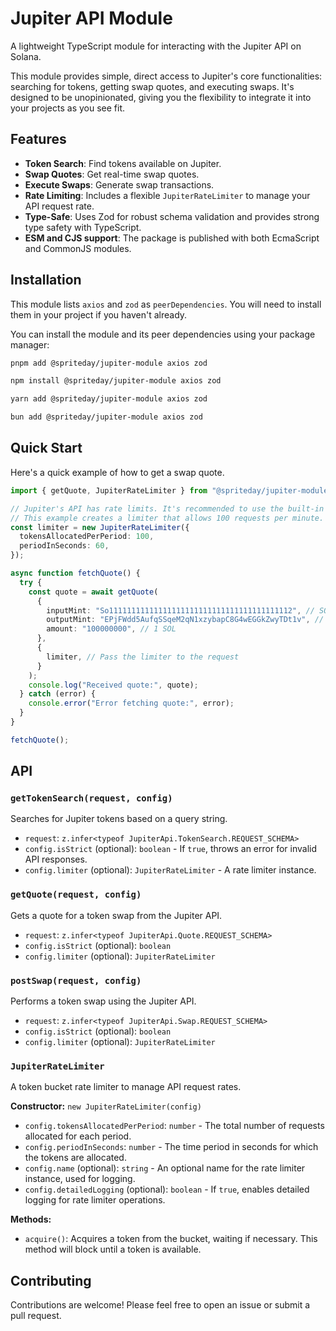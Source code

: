 # Jupiter API Module

A lightweight TypeScript module for interacting with the Jupiter API on Solana.

This module provides simple, direct access to Jupiter's core functionalities: searching for tokens, getting swap quotes, and executing swaps. It's designed to be unopinionated, giving you the flexibility to integrate it into your projects as you see fit.

## Features

-   **Token Search**: Find tokens available on Jupiter.
-   **Swap Quotes**: Get real-time swap quotes.
-   **Execute Swaps**: Generate swap transactions.
-   **Rate Limiting**: Includes a flexible `JupiterRateLimiter` to manage your API request rate.
-   **Type-Safe**: Uses Zod for robust schema validation and provides strong type safety with TypeScript.
-   **ESM and CJS support**: The package is published with both EcmaScript and CommonJS modules.

## Installation

This module lists `axios` and `zod` as `peerDependencies`. You will need to install them in your project if you haven't already.

You can install the module and its peer dependencies using your package manager:

```bash
pnpm add @spriteday/jupiter-module axios zod
```

```bash
npm install @spriteday/jupiter-module axios zod
```

```bash
yarn add @spriteday/jupiter-module axios zod
```

```bash
bun add @spriteday/jupiter-module axios zod
```

## Quick Start

Here's a quick example of how to get a swap quote.

```typescript
import { getQuote, JupiterRateLimiter } from "@spriteday/jupiter-module";

// Jupiter's API has rate limits. It's recommended to use the built-in rate limiter.
// This example creates a limiter that allows 100 requests per minute.
const limiter = new JupiterRateLimiter({
  tokensAllocatedPerPeriod: 100,
  periodInSeconds: 60,
});

async function fetchQuote() {
  try {
    const quote = await getQuote(
      {
        inputMint: "So11111111111111111111111111111111111111112", // SOL
        outputMint: "EPjFWdd5AufqSSqeM2qN1xzybapC8G4wEGGkZwyTDt1v", // USDC
        amount: "100000000", // 1 SOL
      },
      {
        limiter, // Pass the limiter to the request
      }
    );
    console.log("Received quote:", quote);
  } catch (error) {
    console.error("Error fetching quote:", error);
  }
}

fetchQuote();
```

## API

### `getTokenSearch(request, config)`

Searches for Jupiter tokens based on a query string.

-   `request`: `z.infer<typeof JupiterApi.TokenSearch.REQUEST_SCHEMA>`
-   `config.isStrict` (optional): `boolean` - If `true`, throws an error for invalid API responses.
-   `config.limiter` (optional): `JupiterRateLimiter` - A rate limiter instance.

### `getQuote(request, config)`

Gets a quote for a token swap from the Jupiter API.

-   `request`: `z.infer<typeof JupiterApi.Quote.REQUEST_SCHEMA>`
-   `config.isStrict` (optional): `boolean`
-   `config.limiter` (optional): `JupiterRateLimiter`

### `postSwap(request, config)`

Performs a token swap using the Jupiter API.

-   `request`: `z.infer<typeof JupiterApi.Swap.REQUEST_SCHEMA>`
-   `config.isStrict` (optional): `boolean`
-   `config.limiter` (optional): `JupiterRateLimiter`

### `JupiterRateLimiter`

A token bucket rate limiter to manage API request rates.

**Constructor:** `new JupiterRateLimiter(config)`

-   `config.tokensAllocatedPerPeriod`: `number` - The total number of requests allocated for each period.
-   `config.periodInSeconds`: `number` - The time period in seconds for which the tokens are allocated.
-   `config.name` (optional): `string` - An optional name for the rate limiter instance, used for logging.
-   `config.detailedLogging` (optional): `boolean` - If `true`, enables detailed logging for rate limiter operations.

**Methods:**

-   `acquire()`: Acquires a token from the bucket, waiting if necessary. This method will block until a token is available.

## Contributing

Contributions are welcome! Please feel free to open an issue or submit a pull request.
